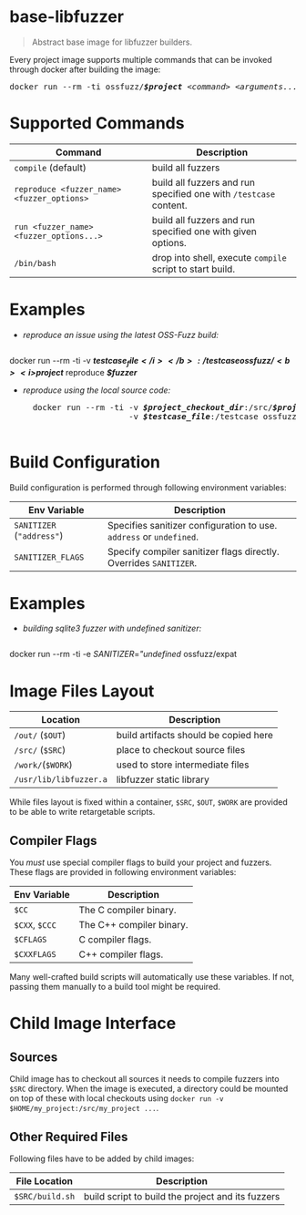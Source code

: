 # base-libfuzzer
> Abstract base image for libfuzzer builders.

Every project image supports multiple commands that can be invoked through docker after building the image:

<pre>
docker run --rm -ti ossfuzz/<b><i>$project</i></b> <i>&lt;command&gt;</i> <i>&lt;arguments...&gt;</i>
</pre>

# Supported Commands

| Command | Description |
|---------|-------------|
| `compile` (default) | build all fuzzers
| `reproduce <fuzzer_name> <fuzzer_options>` | build all fuzzers and run specified one with `/testcase` content.
| `run <fuzzer_name> <fuzzer_options...>` | build all fuzzers and run specified one with given options.
| `/bin/bash` | drop into shell, execute `compile` script to start build.

# Examples

- *reproduce an issue using the latest OSS-Fuzz build:*

   <pre>
docker run --rm -ti -v <b><i>$testcase_file</i></b>:/testcase ossfuzz/<b><i>$project</i></b> reproduce <b><i>$fuzzer</i></b>
   </pre>

- *reproduce using the local source code:*

    <pre>
    docker run --rm -ti -v <b><i>$project_checkout_dir</i></b>:/src/<b><i>$project</i></b> \
                        -v <b><i>$testcase_file</i></b>:/testcase ossfuzz/<b><i>$project</i></b> reproduce <b><i>$fuzzer</i></b>
    </pre>


# Build Configuration

Build configuration is performed through following environment variables:

| Env Variable     | Description
| -------------    | --------
| `SANITIZER` (`"address"`) | Specifies sanitizer configuration to use. `address` or `undefined`.
| `SANITIZER_FLAGS` | Specify compiler sanitizer flags directly. Overrides `SANITIZER`.

# Examples

- *building sqlite3 fuzzer with undefined sanitizer:*

   <pre>
docker run --rm -ti -e <i>SANITIZER</i>=<i>"undefined</i> ossfuzz/expat
   </pre>



# Image Files Layout


| Location | Description |
| -------- | ----------  |
| `/out/` (`$OUT`)       | build artifacts should be copied here  |
| `/src/` (`$SRC`)       | place to checkout source files |
| `/work/`(`$WORK`)      | used to store intermediate files |
| `/usr/lib/libfuzzer.a` | libfuzzer static library |

While files layout is fixed within a container, `$SRC`, `$OUT`, `$WORK` are
provided to be able to write retargetable scripts.


## Compiler Flags

You *must* use special compiler flags to build your project and fuzzers.
These flags are provided in following environment variables:

| Env Variable    | Description
| -------------   | --------
| `$CC`           | The C compiler binary.
| `$CXX`, `$CCC`  | The C++ compiler binary.
| `$CFLAGS`       | C compiler flags.
| `$CXXFLAGS`     | C++ compiler flags.

Many well-crafted build scripts will automatically use these variables. If not,
passing them manually to a build tool might be required.


# Child Image Interface

## Sources

Child image has to checkout all sources it needs to compile fuzzers into
`$SRC` directory. When the image is executed, a directory could be mounted
on top of these with local checkouts using
`docker run -v $HOME/my_project:/src/my_project ...`.

## Other Required Files

Following files have to be added by child images:

| File Location   | Description |
| -------------   | ----------- |
| `$SRC/build.sh` | build script to build the project and its fuzzers |
